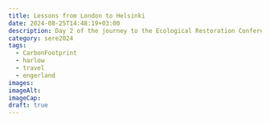 ```yaml
---
title: Lessons from London to Helsinki
date: 2024-08-25T14:48:19+03:00
description: Day 2 of the journey to the Ecological Restoration Conference in Estonia
category: sere2024
tags:
  - CarbonFootprint
  - harlow
  - travel
  - engerland
images: 
imageAlt: 
imageCap: 
draft: true
---
```

